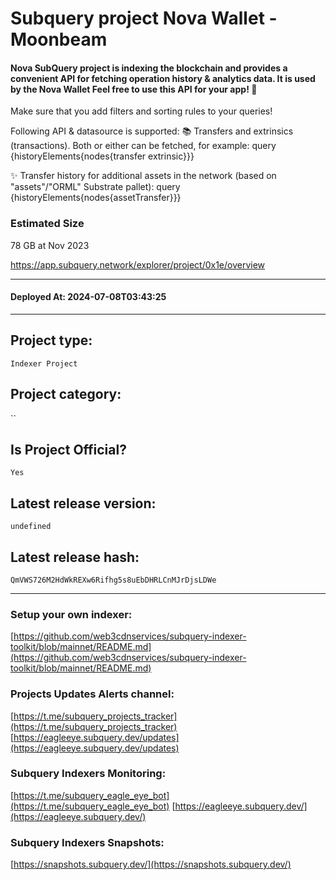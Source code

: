 # Subquery project Nova Wallet - Moonbeam
####  Nova SubQuery project is indexing the blockchain and provides a convenient API for fetching operation history & analytics data. It is used by the Nova Wallet Feel free to use this API for your app! 💖

Make sure that you add filters and sorting rules to your queries!

Following API & datasource is supported: 📚 Transfers and extrinsics (transactions). Both or either can be fetched, for example: query {historyElements{nodes{transfer extrinsic}}}

✨ Transfer history for additional assets in the network (based on "assets"/"ORML" Substrate pallet): query {historyElements{nodes{assetTransfer}}}

### Estimated Size
78 GB at Nov 2023

https://app.subquery.network/explorer/project/0x1e/overview
____
#### Deployed At: 2024-07-08T03:43:25
____

## Project type:
`Indexer Project`

## Project category:
``

## Is Project Official?
`Yes`

## Latest release version:
`undefined`

## Latest release hash:
`QmVWS726M2HdWkREXw6Rifhg5s8uEbDHRLCnMJrDjsLDWe`



___
### Setup your own indexer:

[https://github.com/web3cdnservices/subquery-indexer-toolkit/blob/mainnet/README.md](https://github.com/web3cdnservices/subquery-indexer-toolkit/blob/mainnet/README.md)

### Projects Updates Alerts channel:

[https://t.me/subquery_projects_tracker](https://t.me/subquery_projects_tracker) [https://eagleeye.subquery.dev/updates](https://eagleeye.subquery.dev/updates)

### Subquery Indexers Monitoring:

[https://t.me/subquery_eagle_eye_bot](https://t.me/subquery_eagle_eye_bot) [https://eagleeye.subquery.dev/](https://eagleeye.subquery.dev/)


### Subquery Indexers Snapshots:

[https://snapshots.subquery.dev/](https://snapshots.subquery.dev/)
